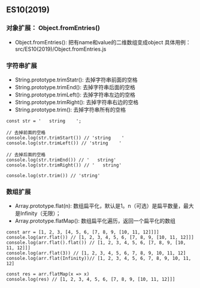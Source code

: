 ## ES10(2019)

### 对象扩展： Object.fromEntries()
- Object.fromEntries(): 把有name和value的二维数组变成object
具体用例： src/ES10(2019)/Object.fromEntries.js

### 字符串扩展
- String.prototype.trimStatr(): 去掉字符串前面的空格
- String.prototype.trimEnd(): 去掉字符串后面的空格
- String.prototype.trimLeft(): 去掉字符串左边的空格
- String.prototype.trimRight(): 去掉字符串右边的空格
- String.prototype.trim(): 去掉字符串所有的空格
```
const str = '   string    ';

// 去掉前面的空格
console.log(str.trimStart()) // 'string    '
console.log(str.trimLeft()) // 'string    '

// 去掉后面的空格
console.log(str.trimEnd()) // '   string'
console.log(str.trimRight()) // '   string'

console.log(str.trim()) // 'string'

```

### 数组扩展
- Array.prototype.flat(n): 数组扁平化，默认是1。n（可选）是扁平数量，最大是Infinity（无限）；
- Array.prototype.flatMap(): 数组扁平化遍历，返回一个扁平化的数组
```
const arr = [1, 2, 3, [4, 5, 6, [7, 8, 9, [10, 11, 12]]]]
console.log(arr.flat()) // [1, 2, 3, 4, 5, 6, [7, 8, 9, [10, 11, 12]]]
console.log(arr.flat().flat()) // [1, 2, 3, 4, 5, 6, [7, 8, 9, [10, 11, 12]]]
console.log(arr.flat(3)) // [1, 2, 3, 4, 5, 6, 7, 8, 9, 10, 11, 12]
console.log(arr.flat(Infinity))// [1, 2, 3, 4, 5, 6, 7, 8, 9, 10, 11, 12]

const res = arr.flatMap(x => x)
console.log(res) // [1, 2, 3, 4, 5, 6, [7, 8, 9, [10, 11, 12]]]

```
